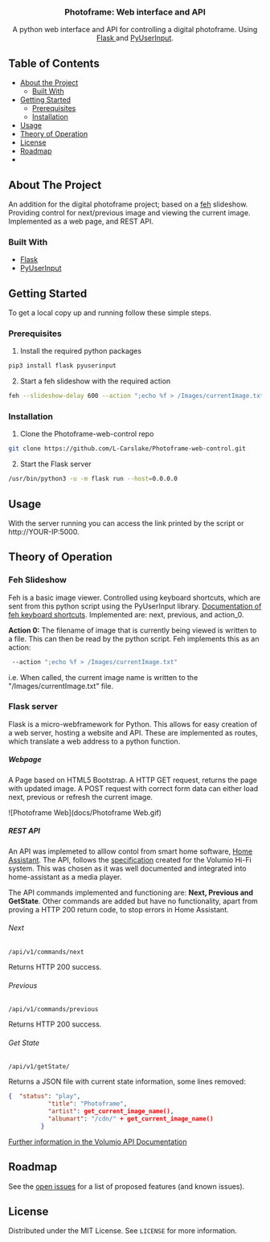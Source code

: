 <!--
*** Thanks for checking out this README Template. If you have a suggestion that would
*** make this better, please fork the Photoframe-web-control and create a pull request or simply open
*** an issue with the tag "enhancement".
*** Thanks again! Now go create something AMAZING! :D

***
***
***
*** To avoid retyping too much info. Do a search and replace for the following:
*** L-Carslake, Photoframe-web-control, twitter_handle, email
-->





<!-- PROJECT SHIELDS -->
<!--
*** I'm using markdown "reference style" links for readability.
*** Reference links are enclosed in brackets [ ] instead of parentheses ( ).
*** See the bottom of this document for the declaration of the reference variables
*** for contributors-url, forks-url, etc. This is an optional, concise syntax you may use.
*** https://www.markdownguide.org/basic-syntax/#reference-style-links
-->
<!-- [![Contributors][contributors-shield]][contributors-url]
[![Forks][forks-shield]][forks-url]
[![Stargazers][stars-shield]][stars-url]
[![Issues][issues-shield]][issues-url]
[![MIT License][license-shield]][license-url]
[![LinkedIn][linkedin-shield]][linkedin-url] -->



<!-- PROJECT INTRO -->


  <h3 align="center">Photoframe: Web interface and API</h3>

  <p align="center">
    A python web interface and API for controlling a digital photoframe. Using <a href="https://flask.palletsprojects.com/en/1.1.x/quickstart/"> Flask </a> and <a href="https://pypi.org/project/PyUserInput/"> PyUserInput</a>.
    <!--
    <br />
    <a href="https://github.com/L-Carslake/Photoframe-web-control"><strong>Explore the docs »</strong></a>
    <br />
    <br />
    <a href="https://github.com/L-Carslake/Photoframe-web-control">View Demo</a>
    ·
    <a href="https://github.com/L-Carslake/Photoframe-web-control/issues">Photoframe-web-control Bug</a>
    ·
    <a href="https://github.com/L-Carslake/Photoframe-web-control/issues">Request Feature</a>
    -->
  </p>


<!-- TABLE OF CONTENTS -->

## Table of Contents

* [About the Project](#about-the-project)
  * [Built With](#built-with)
* [Getting Started](#getting-started)
  * [Prerequisites](#prerequisites)
  * [Installation](#installation)
* [Usage](#usage)
* [Theory of Operation](#theory-of-operation)
* [License](#license)
* [Roadmap](#roadmap)
* 



<!-- ABOUT THE PROJECT -->

## About The Project
An addition for the digital photoframe project; based on a [feh](https://feh.finalrewind.org) slideshow. Providing control for next/previous image and viewing the current image.
Implemented as a web page, and REST API.  


### Built With

* [Flask](https://flask.palletsprojects.com/en/1.1.x/quickstart/)
* [PyUserInput](https://pypi.org/project/PyUserInput/)



<!-- GETTING STARTED -->
## Getting Started

To get a local copy up and running follow these simple steps.

### Prerequisites
1. Install the required python packages
```sh
pip3 install flask pyuserinput
```
2. Start a feh slideshow with the required action
```sh
feh --slideshow-delay 600 --action ";echo %f > /Images/currentImage.txt" /Images  
```

### Installation

1. Clone the Photoframe-web-control repo
```sh
git clone https://github.com/L-Carslake/Photoframe-web-control.git
```
2. Start the Flask server
```sh
/usr/bin/python3 -u -m flask run --host=0.0.0.0
```

<!-- USAGE EXAMPLES -->

## Usage

With the server running you can access the link printed by the script or http://YOUR-IP:5000. 

<!-- Theory of Operation -->
## Theory of Operation

### Feh Slideshow
Feh is a basic image viewer. Controlled using keyboard shortcuts, which are sent from this python script using the PyUserInput library. [Documentation of  feh keyboard shortcuts](https://man.finalrewind.org/1/feh/#keys). Implemented are: next, previous, and action_0. 

__Action 0:__ The filename of image that is currently being viewed is written to a file. This can then be read by the python script. Feh implements this as an action:

```sh
 --action ";echo %f > /Images/currentImage.txt"
```
i.e. When called, the current image name is written to the "/Images/currentImage.txt" file.

### Flask server

Flask is a micro-webframework for Python. This allows for easy creation of a web server, hosting a website and API. These are implemented as routes, which translate a web address to a python function.

##### Webpage

A Page based on HTML5 Bootstrap. A HTTP GET request, returns the page with updated image. A POST request with correct form data can either load next, previous or refresh the current image.

![Photoframe Web](docs/Photoframe Web.gif)

##### REST API

An API was implemeted to alllow contol from smart home software, [Home Assistant](https://www.home-assistant.io). The API, follows the [specification](https://volumio.github.io/docs/API/REST_API.html) created for the Volumio Hi-Fi system. This was chosen as it was well documented and integrated into home-assistant as a media player.

The API commands implemented and functioning are: __Next, Previous and GetState__. Other commands are added but have no functionality, apart from proving a HTTP 200 return code, to stop errors in Home Assistant. 

###### Next

`/api/v1/commands/next`

Returns HTTP 200 success.

###### Previous

`/api/v1/commands/previous`

Returns HTTP 200 success.

###### Get State

`/api/v1/getState/`

Returns a JSON file with current state information, some lines removed:

```json
{  "status": "play",
           "title": "Photoframe",
           "artist": get_current_image_name(), 
           "albumart": "/cdn/" + get_current_image_name()
         }
```

[Further information in the Volumio API Documentation](https://volumio.github.io/docs/API/REST_API.html)

<!-- ROADMAP -->

## Roadmap

See the [open issues](https://github.com/L-Carslake/Photoframe-web-control/issues) for a list of proposed features (and known issues).

<!-- LICENSE -->

## License

Distributed under the MIT License. See `LICENSE` for more information.

